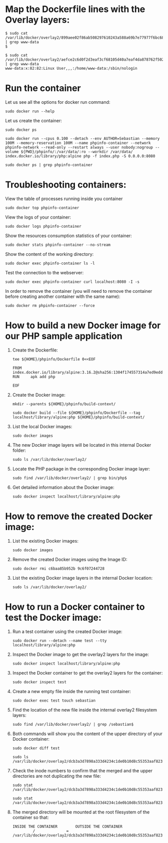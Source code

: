# Map the Dockerfile lines with the Overlay layers:
```
$ sudo cat /var/lib/docker/overlay2/899aee02f86ab508297610243a588a69b7e77977f6bc686eec7765b954296515/diff/etc/passwd | grep www-data
$
```
```
$ sudo cat /var/lib/docker/overlay2/aefce2c6d0f2d3eaf3cf68105d40a7eaf4da878762f502bbc40e0a258632a941/diff/etc/passwd | grep www-data
www-data:x:82:82:Linux User,,,:/home/www-data:/sbin/nologin
```
# Run the container

Let us see all the options for docker run command:
```
sudo docker run --help
```
Let us create the container:
```
sudo docker ps

sudo docker run --cpus 0.100 --detach --env AUTHOR=Sebastian --memory 100M --memory-reservation 100M --name phpinfo-container --network phpinfo-network --read-only --restart always --user nobody:nogroup --volume ${PWD}/phpinfo/:/var/data/:ro --workdir /var/data/ index.docker.io/library/php:alpine php -f index.php -S 0.0.0.0:8080

sudo docker ps | grep phpinfo-container
```
# Troubleshooting containers:

View the table of processes running inside you container
```
sudo docker top phpinfo-container
```
View the logs of your container:
```
sudo docker logs phpinfo-container
```
Show the resources consumption statistics of your container:
```
sudo docker stats phpinfo-container --no-stream
```
Show the content of the working directory:
```
sudo docker exec phpinfo-container ls -l
```
Test the connection to the webserver:
```
sudo docker exec phpinfo-container curl localhost:8080 -I -s
```
In order to remove the container (you will need to remove the container before creating another container with the same name):
```
sudo docker rm phpinfo-container --force
```
# How to build a new Docker image for our PHP sample application

1. Create the Dockerfile:

    ```
    tee ${HOME}/phpinfo/Dockerfile 0<<EOF
    
    FROM    index.docker.io/library/alpine:3.16.2@sha256:1304f174557314a7ed9eddb4eab12fed12cb0cd9809e4c28f29af86979a3c870
    RUN     apk add php
    
    EOF
    ```
1. Create the Docker image:

    ```
    mkdir --parents ${HOME}/phpinfo/build-context/
    
    sudo docker build --file ${HOME}/phpinfo/Dockerfile --tag localhost/library/alpine:php ${HOME}/phpinfo/build-context/
    ```
1. List the local Docker images:

    ```
    sudo docker images
    ```
1. The new Docker image layers will be located in this internal Docker folder:

    ```
    sudo ls /var/lib/docker/overlay2/
    ```
1. Locate the PHP package in the corresponding Docker image layer:

    ```
    sudo find /var/lib/docker/overlay2/ | grep bin/php$
    ```
1. Get detailed information about the Docker image:

    ```
    sudo docker inspect localhost/library/alpine:php
    ```
# How to remove the created Docker image:

1. List the existing Docker images:

    ```
    sudo docker images
    ```
1. Remove the created Docker images using the Image ID:

    ```
    sudo docker rmi c6baa85b952b 9c6f07244728
    ```
1. List the existing Docker image layers in the internal Docker location:

    ```
    sudo ls /var/lib/docker/overlay2/
    ```
# How to run a Docker container to test the Docker image:

1. Run a test container using the created Docker image:
    ```
    sudo docker run --detach --name test --tty localhost/library/alpine:php
    ```
1. Inspect the Docker image to get the overlay2 layers for the image:

    ```
    sudo docker inspect localhost/library/alpine:php
    ```
1. Inspect the Docker container to get the overlay2 layers for the container:    

    ```
    sudo docker inspect test
    ```
1. Create a new empty file inside the running test container:

    ```
    sudo docker exec test touch sebastian
    ```
1. Find the location of the new file inside the internal overlay2 filesystem layers:

    ```
    sudo find /var/lib/docker/overlay2/ | grep /sebastian$
    ```
1. Both commands will show you the content of the upper directory of your Docker container:

    ```
    sudo docker diff test
    
    sudo ls /var/lib/docker/overlay2/dcb3a3d7898a333d4234c1de0b10d8c55353aaf8237507aaa937965a7a2461b6/diff
    ```
1. Check the inode numbers to confirm that the merged and the upper directories are not duplicating the new file:

    ```
    sudo stat /var/lib/docker/overlay2/dcb3a3d7898a333d4234c1de0b10d8c55353aaf8237507aaa937965a7a2461b6/diff/sebastian
    
    sudo stat /var/lib/docker/overlay2/dcb3a3d7898a333d4234c1de0b10d8c55353aaf8237507aaa937965a7a2461b6/merged/sebastian
    ```
1. The merged directory will be mounted at the root filesystem of the container so that:

    ```
    INSIDE THE CONTAINER        OUTSIDE THE CONTAINER
             /              =   /var/lib/docker/overlay2/dcb3a3d7898a333d4234c1de0b10d8c55353aaf8237507aaa937965a7a2461b6/merged/
    ```

